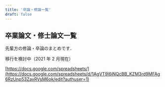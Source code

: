 ```yaml
---
title: '卒論・修論一覧'
draft: false
---
```


## 卒業論文・修士論文一覧

先輩方の修論・卒論のまとめです．

移行を検討中（2021 年 2 月現在）

[https://docs.google.com/spreadsheets/](https://docs.google.com/spreadsheets/d/1AgVT9l6iNQcBB_KZM3rd9MFAg6RzUnp53ZavRVsM6ok/edit?authuser=1)
